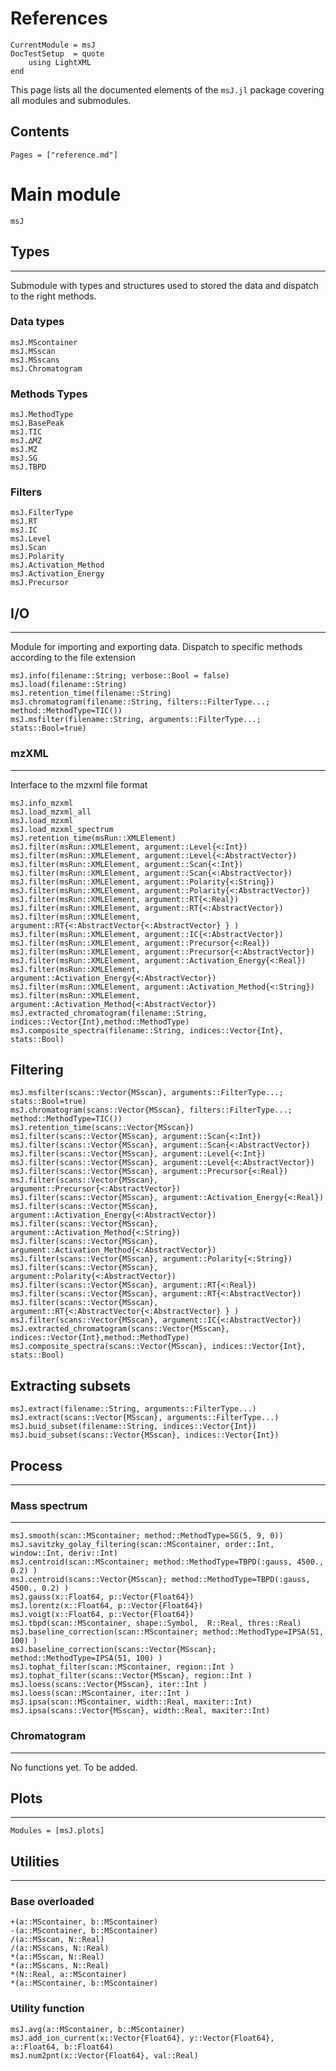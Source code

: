 References
==========

```@meta
CurrentModule = msJ
DocTestSetup  = quote
    using LightXML
end
```

This page lists all the documented elements of the `msJ.jl` package covering all modules and submodules.

## Contents

```@contents
Pages = ["reference.md"]
```

# Main module
```@docs
msJ
```

## Types
--------
Submodule with types and structures used to stored the data and dispatch to the right methods.

### Data types
```@docs
msJ.MScontainer
msJ.MSscan
msJ.MSscans
msJ.Chromatogram
```

### Methods Types
```@docs
msJ.MethodType
msJ.BasePeak
msJ.TIC
msJ.∆MZ
msJ.MZ
msJ.SG
msJ.TBPD
```

### Filters
```@docs
msJ.FilterType
msJ.RT
msJ.IC
msJ.Level
msJ.Scan
msJ.Polarity
msJ.Activation_Method
msJ.Activation_Energy
msJ.Precursor
```


## I/O
------

Module for importing and exporting data. Dispatch to specific methods according to the file extension

```@docs
msJ.info(filename::String; verbose::Bool = false)
msJ.load(filename::String)
msJ.retention_time(filename::String)
msJ.chromatogram(filename::String, filters::FilterType...; method::MethodType=TIC())
msJ.msfilter(filename::String, arguments::FilterType...; stats::Bool=true)
```

### mzXML
---------
Interface to the mzxml file format

```@docs
msJ.info_mzxml
msJ.load_mzxml_all
msJ.load_mzxml
msJ.load_mzxml_spectrum
msJ.retention_time(msRun::XMLElement)
msJ.filter(msRun::XMLElement, argument::Level{<:Int})
msJ.filter(msRun::XMLElement, argument::Level{<:AbstractVector})
msJ.filter(msRun::XMLElement, argument::Scan{<:Int})
msJ.filter(msRun::XMLElement, argument::Scan{<:AbstractVector})
msJ.filter(msRun::XMLElement, argument::Polarity{<:String})
msJ.filter(msRun::XMLElement, argument::Polarity{<:AbstractVector})
msJ.filter(msRun::XMLElement, argument::RT{<:Real})
msJ.filter(msRun::XMLElement, argument::RT{<:AbstractVector})
msJ.filter(msRun::XMLElement, argument::RT{<:AbstractVector{<:AbstractVector} } )
msJ.filter(msRun::XMLElement, argument::IC{<:AbstractVector})
msJ.filter(msRun::XMLElement, argument::Precursor{<:Real})
msJ.filter(msRun::XMLElement, argument::Precursor{<:AbstractVector})
msJ.filter(msRun::XMLElement, argument::Activation_Energy{<:Real})
msJ.filter(msRun::XMLElement, argument::Activation_Energy{<:AbstractVector})
msJ.filter(msRun::XMLElement, argument::Activation_Method{<:String})
msJ.filter(msRun::XMLElement, argument::Activation_Method{<:AbstractVector})
msJ.extracted_chromatogram(filename::String, indices::Vector{Int},method::MethodType)
msJ.composite_spectra(filename::String, indices::Vector{Int}, stats::Bool)
```


## Filtering
```@docs
msJ.msfilter(scans::Vector{MSscan}, arguments::FilterType...; stats::Bool=true)
msJ.chromatogram(scans::Vector{MSscan}, filters::FilterType...; method::MethodType=TIC())
msJ.retention_time(scans::Vector{MSscan})
msJ.filter(scans::Vector{MSscan}, argument::Scan{<:Int})
msJ.filter(scans::Vector{MSscan}, argument::Scan{<:AbstractVector})
msJ.filter(scans::Vector{MSscan}, argument::Level{<:Int})
msJ.filter(scans::Vector{MSscan}, argument::Level{<:AbstractVector})
msJ.filter(scans::Vector{MSscan}, argument::Precursor{<:Real})
msJ.filter(scans::Vector{MSscan}, argument::Precursor{<:AbstractVector})
msJ.filter(scans::Vector{MSscan}, argument::Activation_Energy{<:Real})
msJ.filter(scans::Vector{MSscan}, argument::Activation_Energy{<:AbstractVector})
msJ.filter(scans::Vector{MSscan}, argument::Activation_Method{<:String})
msJ.filter(scans::Vector{MSscan}, argument::Activation_Method{<:AbstractVector})
msJ.filter(scans::Vector{MSscan}, argument::Polarity{<:String})
msJ.filter(scans::Vector{MSscan}, argument::Polarity{<:AbstractVector})
msJ.filter(scans::Vector{MSscan}, argument::RT{<:Real}) 
msJ.filter(scans::Vector{MSscan}, argument::RT{<:AbstractVector})
msJ.filter(scans::Vector{MSscan}, argument::RT{<:AbstractVector{<:AbstractVector} } )
msJ.filter(scans::Vector{MSscan}, argument::IC{<:AbstractVector})
msJ.extracted_chromatogram(scans::Vector{MSscan}, indices::Vector{Int},method::MethodType)
msJ.composite_spectra(scans::Vector{MSscan}, indices::Vector{Int}, stats::Bool)
```

## Extracting subsets
```@docs
msJ.extract(filename::String, arguments::FilterType...)
msJ.extract(scans::Vector{MSscan}, arguments::FilterType...)
msJ.buid_subset(filename::String, indices::Vector{Int})
msJ.buid_subset(scans::Vector{MSscan}, indices::Vector{Int})
```

## Process
----------

### Mass spectrum
-----------------
```@docs
msJ.smooth(scan::MScontainer; method::MethodType=SG(5, 9, 0))
msJ.savitzky_golay_filtering(scan::MScontainer, order::Int, window::Int, deriv::Int)
msJ.centroid(scan::MScontainer; method::MethodType=TBPD(:gauss, 4500., 0.2) )
msJ.centroid(scans::Vector{MSscan}; method::MethodType=TBPD(:gauss, 4500., 0.2) )
msJ.gauss(x::Float64, p::Vector{Float64})
msJ.lorentz(x::Float64, p::Vector{Float64})
msJ.voigt(x::Float64, p::Vector{Float64})
msJ.tbpd(scan::MScontainer, shape::Symbol,  R::Real, thres::Real)
msJ.baseline_correction(scan::MScontainer; method::MethodType=IPSA(51, 100) )
msJ.baseline_correction(scans::Vector{MSscan}; method::MethodType=IPSA(51, 100) )
msJ.tophat_filter(scan::MScontainer, region::Int )
msJ.tophat_filter(scans::Vector{MSscan}, region::Int )
msJ.loess(scans::Vector{MSscan}, iter::Int )
msJ.loess(scan::MScontainer, iter::Int )
msJ.ipsa(scan::MScontainer, width::Real, maxiter::Int)
msJ.ipsa(scans::Vector{MSscan}, width::Real, maxiter::Int)
```


### Chromatogram
----------------
No functions yet. To be added.



## Plots
--------
```@autodocs
Modules = [msJ.plots]

```


## Utilities
------------

### Base overloaded
```@docs
+(a::MScontainer, b::MScontainer)
-(a::MScontainer, b::MScontainer)
/(a::MSscan, N::Real)
/(a::MSscans, N::Real)
*(a::MSscan, N::Real)
*(a::MSscans, N::Real)
*(N::Real, a::MScontainer)
*(a::MScontainer, b::MScontainer)
```

### Utility function
```@docs
msJ.avg(a::MScontainer, b::MScontainer)
msJ.add_ion_current(x::Vector{Float64}, y::Vector{Float64}, a::Float64, b::Float64)
msJ.num2pnt(x::Vector{Float64}, val::Real)
```

